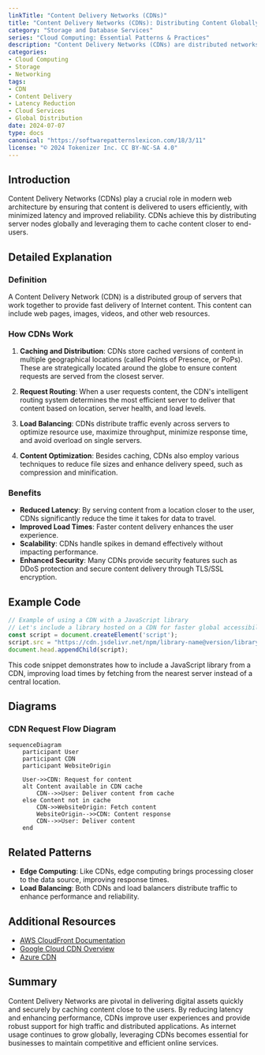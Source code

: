 ```yaml
---
linkTitle: "Content Delivery Networks (CDNs)"
title: "Content Delivery Networks (CDNs): Distributing Content Globally to Reduce Latency"
category: "Storage and Database Services"
series: "Cloud Computing: Essential Patterns & Practices"
description: "Content Delivery Networks (CDNs) are distributed networks of servers that deliver web content and media to users based on geographical location, ensuring lower latency and higher availability."
categories:
- Cloud Computing
- Storage
- Networking
tags:
- CDN
- Content Delivery
- Latency Reduction
- Cloud Services
- Global Distribution
date: 2024-07-07
type: docs
canonical: "https://softwarepatternslexicon.com/18/3/11"
license: "© 2024 Tokenizer Inc. CC BY-NC-SA 4.0"
---
```


## Introduction

Content Delivery Networks (CDNs) play a crucial role in modern web architecture by ensuring that content is delivered to users efficiently, with minimized latency and improved reliability. CDNs achieve this by distributing server nodes globally and leveraging them to cache content closer to end-users.

## Detailed Explanation

### Definition

A Content Delivery Network (CDN) is a distributed group of servers that work together to provide fast delivery of Internet content. This content can include web pages, images, videos, and other web resources.

### How CDNs Work

1. **Caching and Distribution**: CDNs store cached versions of content in multiple geographical locations (called Points of Presence, or PoPs). These are strategically located around the globe to ensure content requests are served from the closest server.

2. **Request Routing**: When a user requests content, the CDN's intelligent routing system determines the most efficient server to deliver that content based on location, server health, and load levels.

3. **Load Balancing**: CDNs distribute traffic evenly across servers to optimize resource use, maximize throughput, minimize response time, and avoid overload on single servers.

4. **Content Optimization**: Besides caching, CDNs also employ various techniques to reduce file sizes and enhance delivery speed, such as compression and minification.

### Benefits

- **Reduced Latency**: By serving content from a location closer to the user, CDNs significantly reduce the time it takes for data to travel.
- **Improved Load Times**: Faster content delivery enhances the user experience.
- **Scalability**: CDNs handle spikes in demand effectively without impacting performance.
- **Enhanced Security**: Many CDNs provide security features such as DDoS protection and secure content delivery through TLS/SSL encryption.

## Example Code

```JavaScript
// Example of using a CDN with a JavaScript library
// Let's include a library hosted on a CDN for faster global accessibility
const script = document.createElement('script');
script.src = "https://cdn.jsdelivr.net/npm/library-name@version/library.min.js";
document.head.appendChild(script);
```

This code snippet demonstrates how to include a JavaScript library from a CDN, improving load times by fetching from the nearest server instead of a central location.

## Diagrams

### CDN Request Flow Diagram

```mermaid
sequenceDiagram
    participant User
    participant CDN
    participant WebsiteOrigin

    User->>CDN: Request for content
    alt Content available in CDN cache
        CDN-->>User: Deliver content from cache
    else Content not in cache
        CDN->>WebsiteOrigin: Fetch content
        WebsiteOrigin-->>CDN: Content response
        CDN-->>User: Deliver content
    end
```

## Related Patterns

- **Edge Computing**: Like CDNs, edge computing brings processing closer to the data source, improving response times.
- **Load Balancing**: Both CDNs and load balancers distribute traffic to enhance performance and reliability.

## Additional Resources

- [AWS CloudFront Documentation](https://aws.amazon.com/cloudfront/)
- [Google Cloud CDN Overview](https://cloud.google.com/cdn)
- [Azure CDN](https://azure.microsoft.com/en-us/services/cdn/)

## Summary

Content Delivery Networks are pivotal in delivering digital assets quickly and securely by caching content close to the users. By reducing latency and enhancing performance, CDNs improve user experiences and provide robust support for high traffic and distributed applications. As internet usage continues to grow globally, leveraging CDNs becomes essential for businesses to maintain competitive and efficient online services.
